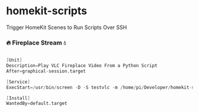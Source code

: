 # homekit-scripts
Trigger HomeKit Scenes to Run Scripts Over SSH

### 🔥 Fireplace Stream 💧

```bash

```

```s
[Unit]
Description=Play VLC Fireplace Video From a Python Script
After=graphical-session.target

[Service]
ExecStart=/usr/bin/screen -D -S testvlc -m /home/pi/Developer/homekit-scripts/fireplace-stream/fireplace.py

[Install]
WantedBy=default.target
```
